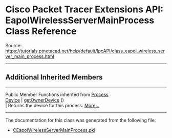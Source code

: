 # Cisco Packet Tracer Extensions API: EapolWirelessServerMainProcess Class Reference

Source: https://tutorials.ptnetacad.net/help/default/IpcAPI/class_eapol_wireless_server_main_process.html

---

##  Additional Inherited Members  
  
---  
Public Member Functions inherited from [Process](class_process.html)  
[Device](class_device.html) | [getOwnerDevice](class_process.html#a9cc34f553b0325e0f4074301fd36b77b) ()  
| Returns the device for this process. [More...](class_process.html#a9cc34f553b0325e0f4074301fd36b77b)  
  
  
* * *

The documentation for this class was generated from the following file:

  * [CEapolWirelessServerMainProcess.pki](_c_eapol_wireless_server_main_process_8pki.html)


